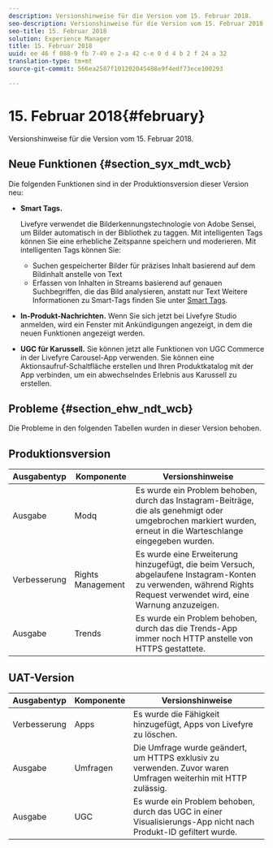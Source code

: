 ```yaml
---
description: Versionshinweise für die Version vom 15. Februar 2018.
seo-description: Versionshinweise für die Version vom 15. Februar 2018.
seo-title: 15. Februar 2018
solution: Experience Manager
title: 15. Februar 2018
uuid: ee 46 f 088-9 fb 7-49 e 2-a 42 c-e 0 d 4 b 2 f 24 a 32
translation-type: tm+mt
source-git-commit: 566ea2587f101202045488e9f4edf73ece100293

---
```



# 15. Februar 2018{#february}

Versionshinweise für die Version vom 15. Februar 2018.

## Neue Funktionen {#section_syx_mdt_wcb}

Die folgenden Funktionen sind in der Produktionsversion dieser Version neu:

* **Smart Tags.**

   Livefyre verwendet die Bilderkennungstechnologie von Adobe Sensei, um Bilder automatisch in der Bibliothek zu taggen.
Mit intelligenten Tags können Sie eine erhebliche Zeitspanne speichern und moderieren. Mit intelligenten Tags können Sie:

   * Suchen gespeicherter Bilder für präzises Inhalt basierend auf dem Bildinhalt anstelle von Text
   * Erfassen von Inhalten in Streams basierend auf genauen Suchbegriffen, die das Bild analysieren, anstatt nur Text
   Weitere Informationen zu Smart-Tags finden Sie unter [Smart Tags](/help/using/c-features-livefyre/c-smart-tags/c-smart-tags.md#c_smart_tags).

* **In-Produkt-Nachrichten.** Wenn Sie sich jetzt bei Livefyre Studio anmelden, wird ein Fenster mit Ankündigungen angezeigt, in dem die neuen Funktionen angezeigt werden.
* **UGC für Karussell.** Sie können jetzt alle Funktionen von UGC Commerce in der Livefyre Carousel-App verwenden. Sie können eine Aktionsaufruf-Schaltfläche erstellen und Ihren Produktkatalog mit der App verbinden, um ein abwechselndes Erlebnis aus Karussell zu erstellen.

## Probleme {#section_ehw_ndt_wcb}

Die Probleme in den folgenden Tabellen wurden in dieser Version behoben.

## Produktionsversion

| **Ausgabentyp** | **Komponente** | **Versionshinweise** |
|---|---|---|
| Ausgabe | Modq | Es wurde ein Problem behoben, durch das Instagram-Beiträge, die als genehmigt oder umgebrochen markiert wurden, erneut in die Warteschlange eingegeben wurden. |
| Verbesserung | Rights Management | Es wurde eine Erweiterung hinzugefügt, die beim Versuch, abgelaufene Instagram-Konten zu verwenden, während Rights Request verwendet wird, eine Warnung anzuzeigen. |
| Ausgabe | Trends | Es wurde ein Problem behoben, durch das die Trends-App immer noch HTTP anstelle von HTTPS gestattete. |

## UAT-Version

| **Ausgabentyp** | **Komponente** | **Versionshinweise** |
|---|---|---|
| Verbesserung | Apps | Es wurde die Fähigkeit hinzugefügt, Apps von Livefyre zu löschen. |
| Ausgabe | Umfragen | Die Umfrage wurde geändert, um HTTPS exklusiv zu verwenden. Zuvor waren Umfragen weiterhin mit HTTP zulässig. |
| Ausgabe | UGC | Es wurde ein Problem behoben, durch das UGC in einer Visualisierungs-App nicht nach Produkt-ID gefiltert wurde. |

